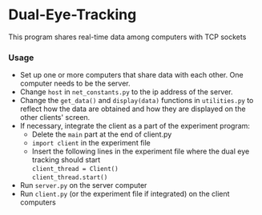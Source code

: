 # Dual-Eye-Tracking
This program shares real-time data among computers with TCP sockets

### Usage
* Set up one or more computers that share data with each other. One computer needs to be the server.
* Change `host` in `net_constants.py` to the ip address of the server.
* Change the `get_data()` and `display(data)` functions in `utilities.py` to reflect how the data are obtained and how they are displayed on the other clients' screen.
* If necessary, integrate the client as a part of the experiment program:
  * Delete the `main` part at the end of client.py
  * `import client` in the experiment file
  * Insert the following lines in the experiment file where the dual eye tracking should start  
    `client_thread = Client()`  
    `client_thread.start()`
* Run `server.py` on the server computer
* Run `client.py` (or the experiment file if integrated) on the client computers
